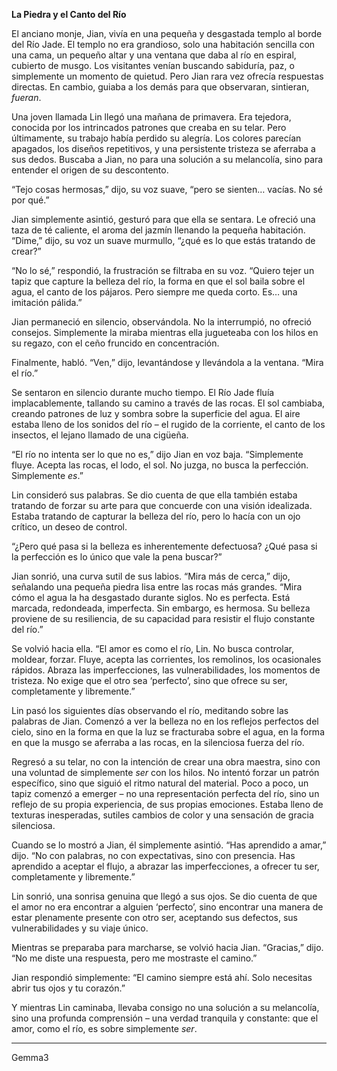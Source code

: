 **La Piedra y el Canto del Río**

El anciano monje, Jian, vivía en una pequeña y desgastada templo al borde del Río Jade. El templo no era grandioso, solo una habitación sencilla con una cama, un pequeño altar y una ventana que daba al río en espiral, cubierto de musgo. Los visitantes venían buscando sabiduría, paz, o simplemente un momento de quietud. Pero Jian rara vez ofrecía respuestas directas. En cambio, guiaba a los demás para que observaran, sintieran, *fueran*.

Una joven llamada Lin llegó una mañana de primavera. Era tejedora, conocida por los intrincados patrones que creaba en su telar. Pero últimamente, su trabajo había perdido su alegría. Los colores parecían apagados, los diseños repetitivos, y una persistente tristeza se aferraba a sus dedos. Buscaba a Jian, no para una solución a su melancolía, sino para entender el origen de su descontento.

“Tejo cosas hermosas,” dijo, su voz suave, “pero se sienten… vacías. No sé por qué.”

Jian simplemente asintió, gesturó para que ella se sentara. Le ofreció una taza de té caliente, el aroma del jazmín llenando la pequeña habitación. “Dime,” dijo, su voz un suave murmullo, “¿qué es lo que estás tratando de crear?”

“No lo sé,” respondió, la frustración se filtraba en su voz. “Quiero tejer un tapiz que capture la belleza del río, la forma en que el sol baila sobre el agua, el canto de los pájaros. Pero siempre me queda corto. Es… una imitación pálida.”

Jian permaneció en silencio, observándola. No la interrumpió, no ofreció consejos. Simplemente la miraba mientras ella jugueteaba con los hilos en su regazo, con el ceño fruncido en concentración.

Finalmente, habló. “Ven,” dijo, levantándose y llevándola a la ventana. “Mira el río.”

Se sentaron en silencio durante mucho tiempo. El Río Jade fluía implacablemente, tallando su camino a través de las rocas. El sol cambiaba, creando patrones de luz y sombra sobre la superficie del agua. El aire estaba lleno de los sonidos del río – el rugido de la corriente, el canto de los insectos, el lejano llamado de una cigüeña.

“El río no intenta ser lo que no es,” dijo Jian en voz baja. “Simplemente fluye. Acepta las rocas, el lodo, el sol. No juzga, no busca la perfección. Simplemente *es*.”

Lin consideró sus palabras. Se dio cuenta de que ella también estaba tratando de forzar su arte para que concuerde con una visión idealizada. Estaba tratando de capturar la belleza del río, pero lo hacía con un ojo crítico, un deseo de control.

“¿Pero qué pasa si la belleza es inherentemente defectuosa? ¿Qué pasa si la perfección es lo único que vale la pena buscar?”

Jian sonrió, una curva sutil de sus labios. “Mira más de cerca,” dijo, señalando una pequeña piedra lisa entre las rocas más grandes. “Mira cómo el agua la ha desgastado durante siglos. No es perfecta. Está marcada, redondeada, imperfecta. Sin embargo, es hermosa. Su belleza proviene de su resiliencia, de su capacidad para resistir el flujo constante del río.”

Se volvió hacia ella. “El amor es como el río, Lin. No busca controlar, moldear, forzar. Fluye, acepta las corrientes, los remolinos, los ocasionales rápidos. Abraza las imperfecciones, las vulnerabilidades, los momentos de tristeza. No exige que el otro sea ‘perfecto’, sino que ofrece su ser, completamente y libremente.”

Lin pasó los siguientes días observando el río, meditando sobre las palabras de Jian. Comenzó a ver la belleza no en los reflejos perfectos del cielo, sino en la forma en que la luz se fracturaba sobre el agua, en la forma en que la musgo se aferraba a las rocas, en la silenciosa fuerza del río.

Regresó a su telar, no con la intención de crear una obra maestra, sino con una voluntad de simplemente *ser* con los hilos. No intentó forzar un patrón específico, sino que siguió el ritmo natural del material. Poco a poco, un tapiz comenzó a emerger – no una representación perfecta del río, sino un reflejo de su propia experiencia, de sus propias emociones. Estaba lleno de texturas inesperadas, sutiles cambios de color y una sensación de gracia silenciosa.

Cuando se lo mostró a Jian, él simplemente asintió. “Has aprendido a amar,” dijo. “No con palabras, no con expectativas, sino con presencia. Has aprendido a aceptar el flujo, a abrazar las imperfecciones, a ofrecer tu ser, completamente y libremente.”

Lin sonrió, una sonrisa genuina que llegó a sus ojos. Se dio cuenta de que el amor no era encontrar a alguien ‘perfecto’, sino encontrar una manera de estar plenamente presente con otro ser, aceptando sus defectos, sus vulnerabilidades y su viaje único.

Mientras se preparaba para marcharse, se volvió hacia Jian. “Gracias,” dijo. “No me diste una respuesta, pero me mostraste el camino.”

Jian respondió simplemente: “El camino siempre está ahí. Solo necesitas abrir tus ojos y tu corazón.”

Y mientras Lin caminaba, llevaba consigo no una solución a su melancolía, sino una profunda comprensión – una verdad tranquila y constante: que el amor, como el río, es sobre simplemente *ser*.

---
Gemma3